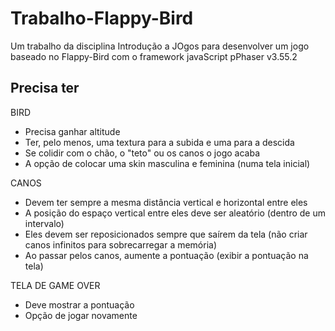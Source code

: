 # Trabalho-Flappy-Bird


Um trabalho da disciplina Introdução a JOgos para desenvolver um jogo baseado no Flappy-Bird com o framework javaScript pPhaser v3.55.2



## Precisa ter

BIRD
  - Precisa ganhar altitude
  - Ter, pelo menos, uma textura para a subida e uma para a descida
  - Se colidir com o chão, o "teto" ou os canos o jogo acaba
  - A opção de colocar uma skin masculina e feminina (numa tela inicial)

CANOS
  - Devem ter sempre a mesma distância vertical e horizontal entre eles
  - A posição do espaço vertical entre eles deve ser aleatório (dentro de um intervalo)
  - Eles devem ser reposicionados sempre que saírem da tela (não criar canos infinitos para sobrecarregar a memória)
  - Ao passar pelos canos, aumente a pontuação (exibir a pontuação na tela)

TELA DE GAME OVER
  - Deve mostrar a pontuação
  - Opção de jogar novamente